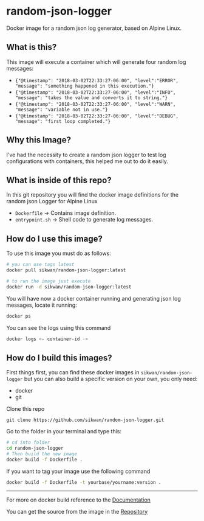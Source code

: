 # random-json-logger

Docker image for a random json log generator, based on Alpine Linux.

## What is this?

This image will execute a container which will generate four random log messages:

* `{"@timestamp": "2018-03-02T22:33:27-06:00", "level":"ERROR", "message": "something happened in this execution."}`
* `{"@timestamp": "2018-03-02T22:33:27-06:00", "level":"INFO", "message": "takes the value and converts it to string."}`
* `{"@timestamp": "2018-03-02T22:33:27-06:00", "level":"WARN", "message": "variable not in use."}`
* `{"@timestamp": "2018-03-02T22:33:27-06:00", "level":"DEBUG", "message": "first loop completed."}`

## Why this Image?

I've had the necessity to create a random json logger to test log configurations with containers, this helped me out to do it easily.

## What is inside of this repo?

In this git repository you will find the docker image definitions for the random json Logger for Alpine Linux

* `Dockerfile` -> Contains image definition.
* `entrypoint.sh` -> Shell code to generate log messages.

## How do I use this image?

To use this image you must do as follows:

```bash
# you can use tags latest
docker pull sikwan/random-json-logger:latest

# to run the image just execute
docker run -d sikwan/random-json-logger:latest
```

You will have now a docker container running and generating json log messages, locate it running:

```bash
docker ps
```

You can see the logs using this command

```bash
docker logs <- container-id ->
```

## How do I build this images?

First things first, you can find these docker images in `sikwan/random-json-logger`
but you can also build a specific version on your own, you only need:

* docker
* git

Clone this repo

`git clone https://github.com/sikwan/random-json-logger.git`

Go to the folder in your terminal and type this:

```bash
# cd into folder
cd random-json-logger
# Then build the new image
docker build -f Dockerfile .
```

If you want to tag your image use the following command

```bash
docker build -f Dockerfile -t yourbase/yourname:version .
```

---
For more on docker build reference to the [Documentation](https://docs.docker.com/engine/reference/commandline/build/)

You can get the source from the image in the [Repository](https://github.com/sikwan/random-json-logger)
